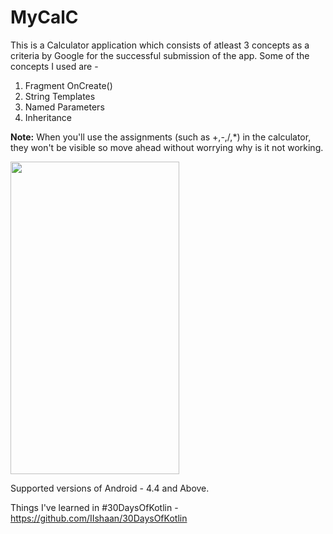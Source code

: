 # MyCalC
This is a Calculator application which consists of atleast 3 concepts as a criteria by Google for the successful submission of the app. 
Some of the concepts I used are -
1) Fragment OnCreate()
2) String Templates
3) Named Parameters
4) Inheritance

<b>Note:</b> When you'll use the assignments (such as +,-,/,*) in the calculator, they won't be visible so move ahead without worrying why is it not working.

<img align="center" width="270" height="500" src="https://drive.google.com/uc?export=view&id=1FTSrmkH6kl_JLYJUbz8FMB5RMIC9KEWs">


Supported versions of Android - 4.4 and Above.

Things I've learned in #30DaysOfKotlin - https://github.com/IIshaan/30DaysOfKotlin
